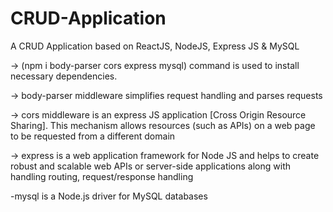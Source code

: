 # CRUD-Application
A CRUD Application based on ReactJS, NodeJS, Express JS &amp; MySQL 

-> (npm i body-parser cors express mysql) command is used to install necessary dependencies.

-> body-parser middleware simplifies request handling and parses requests

-> cors middleware is an express JS application [Cross Origin Resource Sharing]. This mechanism allows resources (such as APIs) on a web page to be requested from a different domain

-> express is a web application framework for Node JS and helps to create robust and scalable web APIs or server-side applications along with handling routing, request/response handling

-mysql is a Node.js driver for MySQL databases
